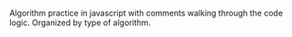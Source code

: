 Algorithm practice in javascript with comments walking through the code logic. Organized by type of algorithm.
